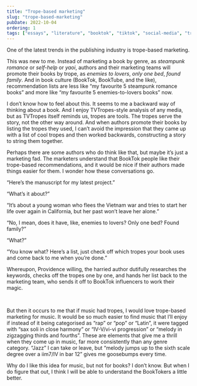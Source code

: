 ```yaml
---
title: "Trope-based marketing"
slug: "trope-based-marketing"
pubDate: 2022-10-04
ordering: 1
tags: ["essays", "literature", "booktok", "tiktok", "social-media", "tropes", "music"]
---
```


<span class="small-caps">One of the latest trends</span> in the publishing industry is trope-based marketing.

This was new to me. Instead of marketing a book by genre, as _steampunk romance_ or _self-help_ or _yaoi_, authors and their marketing teams will promote their books by trope, as _enemies to lovers_, _only one bed_, _found family_. And in book culture (BookTok, BookTube, and the like), recommendation lists are less like “my favourite 5 steampunk romance books” and more like “my favourite 5 enemies-to-lovers books” now.

I don’t know how to feel about this. It seems to me a backward way of thinking about a book. And I enjoy TVTropes-style analysis of any media, but as TVTropes itself reminds us, tropes are tools. The tropes serve the story, not the other way around. And when authors promote their books by listing the tropes they used, I can’t avoid the impression that they came up with a list of cool tropes and then worked backwards, constructing a story to string them together.

Perhaps there are some authors who do think like that, but maybe it’s just a marketing fad. The marketers understand that BookTok people like their trope-based recommendations, and it would be nice if their authors made things easier for them. I wonder how these conversations go.

“Here’s the manuscript for my latest project.”

“What’s it about?”

“It’s about a young woman who flees the Vietnam war and tries to start her life over again in California, but her past won’t leave her alone.”

“No, I mean, does it have, like, enemies to lovers? Only one bed? Found family?”

“What?”

“You know what? Here’s a list, just check off which tropes your book uses and come back to me when you’re done.”

Whereupon, Providence willing, the harried author dutifully researches the keywords, checks off the tropes one by one, and hands her list back to the marketing team, who sends it off to BookTok influencers to work their magic.

<br />

But then it occurs to me that if music had tropes, I would love trope-based marketing for music. It would be so much easier to find music that I’ll enjoy if instead of it being categorised as “rap” or “pop” or “Latin”, it were tagged with “sax soli in close harmony” or “IV-V/vi-vi progression” or “melody in zigzagging thirds and fourths”. These are elements that give me a thrill when they come up in music, far more consistently than any genre category. “Jazz” I can take or leave, but “melody jumps up to the sixth scale degree over a iim7/IV in bar 12” gives me goosebumps every time.

Why do I like this idea for music, but not for books? I don’t know. But when I do figure that out, I think I will be able to understand the BookTokers a little better.